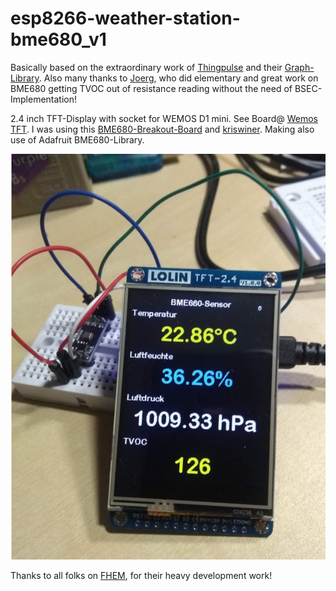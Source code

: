 # esp8266-weather-station-bme680_v1

Basically based on the extraordinary work of [Thingpulse](https://github.com/ThingPulse/esp8266-weather-station) and their 
[Graph-Library](https://github.com/ThingPulse/minigrafx). Also many thanks to
[Joerg](https://github.com/herrmannj/AirQuality), who did elementary and great work on BME680 getting TVOC out of resistance reading without the need of BSEC-Implementation!

2.4 inch TFT-Display with socket for WEMOS D1 mini. See Board@ [Wemos TFT](https://www.exp-tech.de/displays/lcd/9184/wemos-tft-2.4-touch-shield).
I was using this [BME680-Breakout-Board](https://oshpark.com/shared_projects/LXuNziGd) and [kriswiner](https://github.com/kriswiner/BME680). Making also use of Adafruit BME680-Library.

![ESP8266 Weather Station with BME680-Sensor](https://github.com/juergs/esp8266-weather-station-bme680_v1/blob/master/WeaterStation-BME680-readings.png)

Thanks to all folks on [FHEM](https://forum.fhem.de/index.php/topic,52403.0.html), for their heavy development work!


